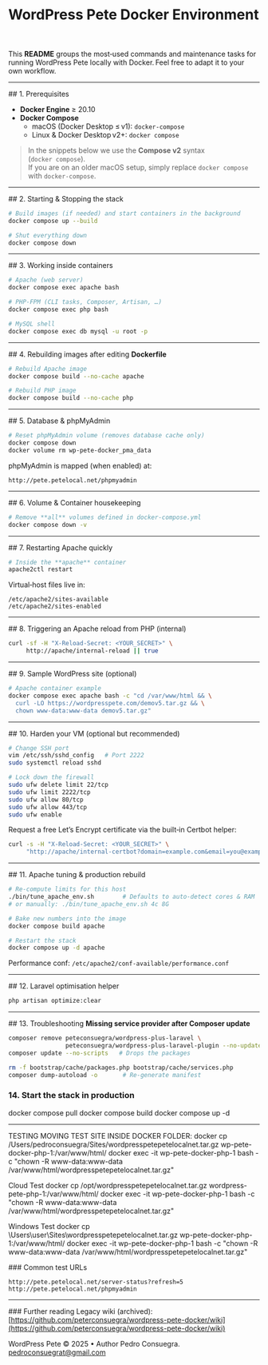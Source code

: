 # WordPress Pete Docker Environment 

This **README** groups the most‑used commands and maintenance tasks for running WordPress Pete locally with Docker. Feel free to adapt it to your own workflow.

---

\## 1. Prerequisites

- **Docker Engine** ≥ 20.10
- **Docker Compose**
  - macOS (Docker Desktop ≤ v1): `docker‑compose`
  - Linux & Docker Desktop v2+: `docker compose`

> In the snippets below we use the **Compose v2** syntax (`docker compose`).\
> If you are on an older macOS setup, simply replace `docker compose` with `docker‑compose`.

---

\## 2. Starting & Stopping the stack

```bash
# Build images (if needed) and start containers in the background
docker compose up --build

# Shut everything down
docker compose down
```

---

\## 3. Working inside containers

```bash
# Apache (web server)
docker compose exec apache bash

# PHP-FPM (CLI tasks, Composer, Artisan, …)
docker compose exec php bash

# MySQL shell
docker compose exec db mysql -u root -p
```

---

\## 4. Rebuilding images after editing **Dockerfile**

```bash
# Rebuild Apache image
docker compose build --no-cache apache

# Rebuild PHP image
docker compose build --no-cache php
```

---

\## 5. Database & phpMyAdmin

```bash
# Reset phpMyAdmin volume (removes database cache only)
docker compose down
docker volume rm wp-pete-docker_pma_data
```

phpMyAdmin is mapped (when enabled) at:

```
http://pete.petelocal.net/phpmyadmin
```

---

\## 6. Volume & Container housekeeping

```bash
# Remove **all** volumes defined in docker‑compose.yml
docker compose down -v
```

---

\## 7. Restarting Apache quickly

```bash
# Inside the **apache** container
apache2ctl restart
```

Virtual‑host files live in:

```
/etc/apache2/sites-available
/etc/apache2/sites-enabled
```

---

\## 8. Triggering an Apache reload from PHP (internal)

```bash
curl -sf -H "X-Reload-Secret: <YOUR_SECRET>" \
     http://apache/internal-reload || true
```

---

\## 9. Sample WordPress site (optional)

```bash
# Apache container example
docker compose exec apache bash -c "cd /var/www/html && \
  curl -LO https://wordpresspete.com/demov5.tar.gz && \
  chown www-data:www-data demov5.tar.gz"
```

---

\## 10. Harden your VM (optional but recommended)

```bash
# Change SSH port
vim /etc/ssh/sshd_config   # Port 2222
sudo systemctl reload sshd

# Lock down the firewall
sudo ufw delete limit 22/tcp
sudo ufw limit 2222/tcp
sudo ufw allow 80/tcp
sudo ufw allow 443/tcp
sudo ufw enable
```

Request a free Let’s Encrypt certificate via the built‑in Certbot helper:

```bash
curl -s -H "X-Reload-Secret: <YOUR_SECRET>" \
     "http://apache/internal-certbot?domain=example.com&email=you@example.com"
```

---

\## 11. Apache tuning & production rebuild

```bash
# Re‑compute limits for this host
./bin/tune_apache_env.sh        # Defaults to auto‑detect cores & RAM
# or manually: ./bin/tune_apache_env.sh 4c 8G

# Bake new numbers into the image
docker compose build apache

# Restart the stack
docker compose up -d apache
```

Performance conf: `/etc/apache2/conf-available/performance.conf`

---

\## 12. Laravel optimisation helper

```bash
php artisan optimize:clear
```

---

\## 13. Troubleshooting **Missing service provider after Composer update**

```bash
composer remove peteconsuegra/wordpress-plus-laravel \
                peteconsuegra/wordpress-plus-laravel-plugin --no-update
composer update --no-scripts   # Drops the packages

rm -f bootstrap/cache/packages.php bootstrap/cache/services.php
composer dump-autoload -o       # Re‑generate manifest
```

### 14. Start the stack in production
docker compose pull
docker compose build
docker compose up -d

---
TESTING MOVING TEST SITE INSIDE DOCKER FOLDER:
docker cp /Users/pedroconsuegra/Sites/wordpresspetepetelocalnet.tar.gz wp-pete-docker-php-1:/var/www/html/
docker exec -it wp-pete-docker-php-1 bash -c "chown -R www-data:www-data /var/www/html/wordpresspetepetelocalnet.tar.gz"

Cloud Test
docker cp /opt/wordpresspetepetelocalnet.tar.gz wordpress-pete-php-1:/var/www/html/
docker exec -it wp-pete-docker-php-1 bash -c "chown -R www-data:www-data /var/www/html/wordpresspetepetelocalnet.tar.gz"

Windows Test
docker cp \Users\user\Sites\wordpresspetepetelocalnet.tar.gz wp-pete-docker-php-1:/var/www/html/
docker exec -it wp-pete-docker-php-1 bash -c "chown -R www-data:www-data /var/www/html/wordpresspetepetelocalnet.tar.gz"


\### Common test URLs

```
http://pete.petelocal.net/server-status?refresh=5
http://pete.petelocal.net/phpmyadmin
```

---

\### Further reading Legacy wiki (archived): [https://github.com/peterconsuegra/wordpress-pete-docker/wiki](https://github.com/peterconsuegra/wordpress-pete-docker/wiki)

WordPress Pete © 2025 • Author Pedro Consuegra. pedroconsuegrat@gmail.com

